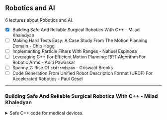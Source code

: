 <!--
// cSpell:ignore Spanny URDF
-->

<link rel="stylesheet" type="text/css" href="../../markdown-style.css">

## Robotics and AI

<summary>
6 lectures about Robotics and AI.
</summary>

- [x] Building Safe And Reliable Surgical Robotics With C++ - Milad Khaledyan
- [ ] Making Hard Tests Easy: A Case Study From The Motion Planning Domain - Chip Hogg
- [ ] Implementing Particle Filters With Ranges - Nahuel Espinosa
- [ ] Leveraging C++ For Efficient Motion Planning: RRT Algorithm For Robotic Arms - Aditi Pawaskar
- [ ] Spanny 2: Rise Of `std::mdspan` - Griswald Brooks
- [ ] Code Generation From Unified Robot Description Format (URDF) For Accelerated Robotics - Paul Gesel

---

### Building Safe And Reliable Surgical Robotics With C++ - Milad Khaledyan

<details>
<summary>
Safe C++ code for medical devices.
</summary>

[Building Safe And Reliable Surgical Robotics With C++](https://youtu.be/Lnr75tbeYyA?si=N0Ur-nPzV_KBpJyz), [slides](https://github.com/CppCon/CppCon2024/blob/main/Presentations/Building_Safe_and_Reliable_Surgical_Robotics_using_Cpp.pdf), [event](https://cppcon2024.sched.com/event/1gZgI/building-safe-and-reliable-surgical-robotics-with-c).

the usual stuff about safety, memory safety, common CVEs, white house recommendation to move away from memory-unsafe langages, etc...

Medical device failure analysis: what causes them to fail (not considering security), showing that a software is the top cause of device failures. there are regulatory standards for software in medical devices, reports, guidelines, document and more. using SBOM (software bill of materials), supply chain transparency, CBOM (cybersecurity bill of materials), SOUP (software of unknown provenance) - documentacting all third part libraries (including the compiler!) and verifying them. but this isn't enough for medical devices. this is correct for every industry.

> Strive to Achieve Correctness, Safety and Security
>
> - Functional Correctness: Meeting specifications and requirements.
> - Functional Safety: Zero unintended behavior; Medical device operates correctly in response to inputs, including in failure scenarios (Fail-safe Design), to prevent harm or hazards to patient.
> - Security: Protection of systems, networks, and data from unauthorized access, attacks, damage, or theft.

#### Medical Use Case

Robotically Assisted Surgical Platform, if it fails, it could potentially hurt the patient.

> 1. Culture
> 2. Architecture
> 3. Processes
> 4. Tooling
> 5. Explore(?)

Risk-Driven Architecture, separating different subsystems according to safety concerns, does a failure in a particular subsystem risk the patient? what kind of segregation is needed (physical/logical), which subsystems are time sensitive and require real-time responsiveness?

compiler hardening - always using the correct flags. treating warnings as errors, preventing conversions between types and signs, add protections against deleting null pointers, protecting stack and buffer overflows with runtime flags. using sanitizers (address, threads, leaks, undefined behavior, realtime).

having a CI-CD pipeline, continuous testing, not introducing new bugs, not adding new vulnerabilities, guardrails against code debt, testing on multiple hardware, running regression and integration tests.

#### Writing Safe Code

Avoiding dynamic memory, first we need to identify it. it's not just calling <cpp>malloc</cpp> and <cpp>new</cpp>. anything that has an uknown size or unknown type (due to type erasure), even logging operations can allocate heap memory. but it's best to use tools and instrumentations. Not forcing abstraction when we don't need it.
Avoid Exceptions, using result types instead of throwing exceptions.  avoid blocking calls (file and network I/O), it's better to acquire resources before the safety critical path, but even that can be dangerous.

</details>
